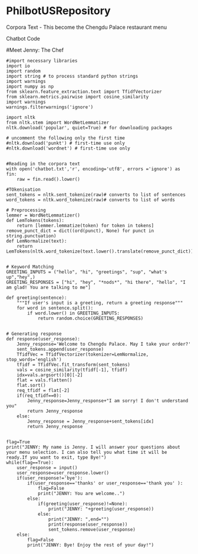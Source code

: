 # PhilbotUSRepository
Corpora Text - This become the Chengdu Palace restaurant menu

Chatbot Code

#Meet Jenny: The Chef
	
	#import necessary libraries
	import io
	import random
	import string # to process standard python strings
	import warnings
	import numpy as np
	from sklearn.feature_extraction.text import TfidfVectorizer
	from sklearn.metrics.pairwise import cosine_similarity
	import warnings
	warnings.filterwarnings('ignore')
	
	import nltk
	from nltk.stem import WordNetLemmatizer
	nltk.download('popular', quiet=True) # for downloading packages
	
	# uncomment the following only the first time
	#nltk.download('punkt') # first-time use only
	#nltk.download('wordnet') # first-time use only
	
	
	#Reading in the corpora text
	with open('chatbot.txt','r', encoding='utf8', errors ='ignore') as fin:
	    raw = fin.read().lower()
	
	#TOkenisation
	sent_tokens = nltk.sent_tokenize(raw)# converts to list of sentences 
	word_tokens = nltk.word_tokenize(raw)# converts to list of words
	
	# Preprocessing
	lemmer = WordNetLemmatizer()
	def LemTokens(tokens):
	    return [lemmer.lemmatize(token) for token in tokens]
	remove_punct_dict = dict((ord(punct), None) for punct in string.punctuation)
	def LemNormalize(text):
	    return LemTokens(nltk.word_tokenize(text.lower().translate(remove_punct_dict)))
	
	
	# Keyword Matching
	GREETING_INPUTS = ("hello", "hi", "greetings", "sup", "what's up","hey",)
	GREETING_RESPONSES = ["hi", "hey", "*nods*", "hi there", "hello", "I am glad! You are talking to me"]
	
	def greeting(sentence):
	    """If user's input is a greeting, return a greeting response"""
	    for word in sentence.split():
	        if word.lower() in GREETING_INPUTS:
	            return random.choice(GREETING_RESPONSES)
	
	
	# Generating response
	def response(user_response):
	    Jenny_response='Welcome to Chengdu Palace. May I take your order?'
	    sent_tokens.append(user_response)
	    TfidfVec = TfidfVectorizer(tokenizer=LemNormalize, stop_words='english')
	    tfidf = TfidfVec.fit_transform(sent_tokens)
	    vals = cosine_similarity(tfidf[-1], tfidf)
	    idx=vals.argsort()[0][-2]
	    flat = vals.flatten()
	    flat.sort()
	    req_tfidf = flat[-2]
	    if(req_tfidf==0):
	        Jenny_response=Jenny_response+"I am sorry! I don't understand you"
	        return Jenny_response
	    else:
	        Jenny_response = Jenny_response+sent_tokens[idx]
	        return Jenny_response
	
	
	flag=True
	print("JENNY: My name is Jenny. I will answer your questions about your menu selection. I can also tell you what time it will be
	ready.If you want to exit, type Bye!")
	while(flag==True):
	    user_response = input()
	    user_response=user_response.lower()
	    if(user_response!='bye'):
	        if(user_response=='thanks' or user_response=='thank you' ):
	            flag=False
	            print("JENNY: You are welcome..")
	        else:
	            if(greeting(user_response)!=None):
	                print("JENNY: "+greeting(user_response))
	            else:
	                print("JENNY: ",end="")
	                print(response(user_response))
	                sent_tokens.remove(user_response)
	    else:
	        flag=False
	        print("JENNY: Bye! Enjoy the rest of your day!")    


